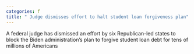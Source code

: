 ```yaml
---
categories: f
title: " Judge dismisses effort to halt student loan forgiveness plan"
---
```

A federal judge has dismissed an effort by six Republican-led states to block the Biden administration&rsquo;s plan to forgive student loan debt for tens of millions of Americans